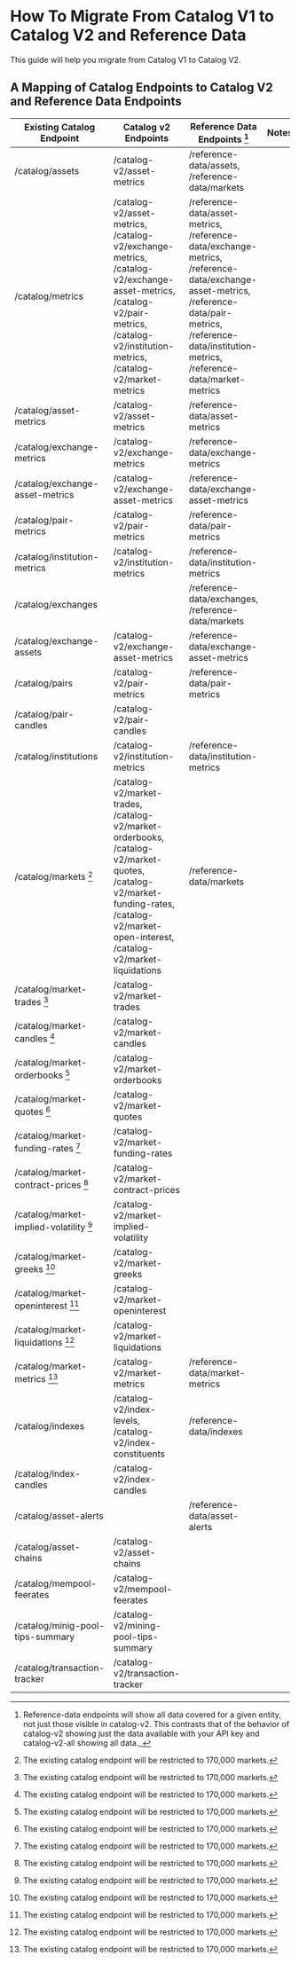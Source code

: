 # How To Migrate From Catalog V1 to Catalog V2 and Reference Data

This guide will help you migrate from Catalog V1 to Catalog V2.

## A Mapping of Catalog Endpoints to Catalog V2 and Reference Data Endpoints

| Existing Catalog Endpoint               | Catalog v2 Endpoints                                                                                                                                                                     | Reference Data Endpoints [^1]                                                                                                                                                                              | Notes |
|-----------------------------------------|------------------------------------------------------------------------------------------------------------------------------------------------------------------------------------------|------------------------------------------------------------------------------------------------------------------------------------------------------------------------------------------------------------|-------|
| /catalog/assets                         | /catalog-v2/asset-metrics                                                                                                                                                                | /reference-data/assets, /reference-data/markets                                                                                                                                                            |       |
| /catalog/metrics                        | /catalog-v2/asset-metrics, /catalog-v2/exchange-metrics, /catalog-v2/exchange-asset-metrics, /catalog-v2/pair-metrics, /catalog-v2/institution-metrics, /catalog-v2/market-metrics       | /reference-data/asset-metrics, /reference-data/exchange-metrics, /reference-data/exchange-asset-metrics, /reference-data/pair-metrics, /reference-data/institution-metrics, /reference-data/market-metrics |       |
| /catalog/asset-metrics                  | /catalog-v2/asset-metrics                                                                                                                                                                | /reference-data/asset-metrics                                                                                                                                                                              |       |
| /catalog/exchange-metrics               | /catalog-v2/exchange-metrics                                                                                                                                                             | /reference-data/exchange-metrics                                                                                                                                                                           |       |
| /catalog/exchange-asset-metrics         | /catalog-v2/exchange-asset-metrics                                                                                                                                                       | /reference-data/exchange-asset-metrics                                                                                                                                                                     |       |
| /catalog/pair-metrics                   | /catalog-v2/pair-metrics                                                                                                                                                                 | /reference-data/pair-metrics                                                                                                                                                                               |       |
| /catalog/institution-metrics            | /catalog-v2/institution-metrics                                                                                                                                                          | /reference-data/institution-metrics                                                                                                                                                                        |       |
| /catalog/exchanges                      |                                                                                                                                                                                          | /reference-data/exchanges, /reference-data/markets                                                                                                                                                         |       |
| /catalog/exchange-assets                | /catalog-v2/exchange-asset-metrics                                                                                                                                                       | /reference-data/exchange-asset-metrics                                                                                                                                                                     |       |
| /catalog/pairs                          | /catalog-v2/pair-metrics                                                                                                                                                                 | /reference-data/pair-metrics                                                                                                                                                                               |       |
| /catalog/pair-candles                   | /catalog-v2/pair-candles                                                                                                                                                                 |                                                                                                                                                                                                            |       |
| /catalog/institutions                   | /catalog-v2/institution-metrics                                                                                                                                                          | /reference-data/institution-metrics                                                                                                                                                                        |       |
| /catalog/markets [^2]                   | /catalog-v2/market-trades, /catalog-v2/market-orderbooks, /catalog-v2/market-quotes, /catalog-v2/market-funding-rates, /catalog-v2/market-open-interest, /catalog-v2/market-liquidations | /reference-data/markets                                                                                                                                                                                    |       |
| /catalog/market-trades [^2]             | /catalog-v2/market-trades                                                                                                                                                                |                                                                                                                                                                                                            |       |
| /catalog/market-candles [^2]            | /catalog-v2/market-candles                                                                                                                                                               |                                                                                                                                                                                                            |       |
| /catalog/market-orderbooks [^2]         | /catalog-v2/market-orderbooks                                                                                                                                                            |                                                                                                                                                                                                            |       |
| /catalog/market-quotes [^2]             | /catalog-v2/market-quotes                                                                                                                                                                |                                                                                                                                                                                                            |       |
| /catalog/market-funding-rates [^2]      | /catalog-v2/market-funding-rates                                                                                                                                                         |                                                                                                                                                                                                            |       |
| /catalog/market-contract-prices [^2]    | /catalog-v2/market-contract-prices                                                                                                                                                       |                                                                                                                                                                                                            |       |
| /catalog/market-implied-volatility [^2] | /catalog-v2/market-implied-volatility                                                                                                                                                    |                                                                                                                                                                                                            |       |
| /catalog/market-greeks [^2]             | /catalog-v2/market-greeks                                                                                                                                                                |                                                                                                                                                                                                            |       |
| /catalog/market-openinterest [^2]       | /catalog-v2/market-openinterest                                                                                                                                                          |                                                                                                                                                                                                            |       |
| /catalog/market-liquidations [^2]       | /catalog-v2/market-liquidations                                                                                                                                                          |                                                                                                                                                                                                            |       |
| /catalog/market-metrics [^2]            | /catalog-v2/market-metrics                                                                                                                                                               | /reference-data/market-metrics                                                                                                                                                                             |       |
| /catalog/indexes                        | /catalog-v2/index-levels, /catalog-v2/index-constituents                                                                                                                                 | /reference-data/indexes                                                                                                                                                                                    |       |
| /catalog/index-candles                  | /catalog-v2/index-candles                                                                                                                                                                |                                                                                                                                                                                                            |       |
| /catalog/asset-alerts                   |                                                                                                                                                                                          | /reference-data/asset-alerts                                                                                                                                                                               |       |
| /catalog/asset-chains                   | /catalog-v2/asset-chains                                                                                                                                                                 |                                                                                                                                                                                                            |       |
| /catalog/mempool-feerates               | /catalog-v2/mempool-feerates                                                                                                                                                             |                                                                                                                                                                                                            |       |
| /catalog/minig-pool-tips-summary        | /catalog-v2/mining-pool-tips-summary                                                                                                                                                     |                                                                                                                                                                                                            |       |
| /catalog/transaction-tracker            | /catalog-v2/transaction-tracker                                                                                                                                                          |                                                                                                                                                                                                            |       |

[^1]: Reference-data endpoints will show all data covered for a given entity, not just those visible in catalog-v2. This contrasts that of the behavior of catalog-v2 showing just the data available with your API key and catalog-v2-all showing all data._

[^2]: The existing catalog endpoint will be restricted to 170,000 markets.